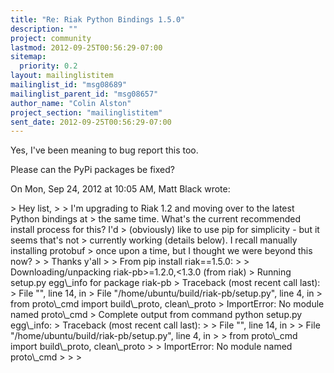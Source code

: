 ```yaml
---
title: "Re: Riak Python Bindings 1.5.0"
description: ""
project: community
lastmod: 2012-09-25T00:56:29-07:00
sitemap:
  priority: 0.2
layout: mailinglistitem
mailinglist_id: "msg08689"
mailinglist_parent_id: "msg08657"
author_name: "Colin Alston"
project_section: "mailinglistitem"
sent_date: 2012-09-25T00:56:29-07:00
---
```



Yes, I've been meaning to bug report this too.

Please can the PyPi packages be fixed?

On Mon, Sep 24, 2012 at 10:05 AM, Matt Black wrote:

&gt; Hey list,
&gt;
&gt; I'm upgrading to Riak 1.2 and moving over to the latest Python bindings at
&gt; the same time. What's the current recommended install process for this? I'd
&gt; (obviously) like to use pip for simplicity - but it seems that's not
&gt; currently working (details below). I recall manually installing protobuf
&gt; once upon a time, but I thought we were beyond this now?
&gt;
&gt; Thanks y'all
&gt;
&gt; From pip install riak==1.5.0:
&gt;
&gt; Downloading/unpacking riak-pb&gt;=1.2.0,&lt;1.3.0 (from riak)
&gt; Running setup.py egg\\_info for package riak-pb
&gt; Traceback (most recent call last):
&gt; File "", line 14, in 
&gt; File "/home/ubuntu/build/riak-pb/setup.py", line 4, in 
&gt; from proto\\_cmd import build\\_proto, clean\\_proto
&gt; ImportError: No module named proto\\_cmd
&gt; Complete output from command python setup.py egg\\_info:
&gt; Traceback (most recent call last):
&gt;
&gt; File "", line 14, in 
&gt;
&gt; File "/home/ubuntu/build/riak-pb/setup.py", line 4, in 
&gt;
&gt; from proto\\_cmd import build\\_proto, clean\\_proto
&gt;
&gt; ImportError: No module named proto\\_cmd
&gt;
&gt;
&gt;

